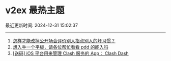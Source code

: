 # v2ex 最热主题

最近更新时间: 2024-12-31 15:02:37

--- 
1. [怎样才能改掉公开场合评价别人指点别人的坏习惯？](https://www.v2ex.com/t/1101430) 
2. [想入手一个平板，请各位帮忙看看 pdd 的能入吗](https://www.v2ex.com/t/1101431) 
3. [[送码] iOS 平台用来管理 Clash 服务的 App： Clash Dash](https://www.v2ex.com/t/1101519) 
